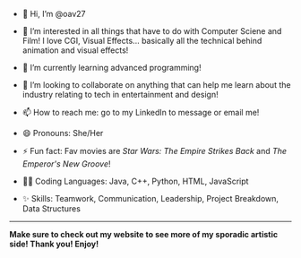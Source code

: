 - 👋 Hi, I’m @oav27
- 👀 I’m interested in all things that have to do with Computer Sciene and Film! I love CGI, Visual Effects... basically all the technical behind animation and visual effects!
- 🌱 I’m currently learning advanced programming!
- 💞️ I’m looking to collaborate on anything that can help me learn about the industry relating to tech in entertainment and design!
- 📫 How to reach me: go to my LinkedIn to message or email me!
- 😄 Pronouns: She/Her
- ⚡ Fun fact: Fav movies are *Star Wars: The Empire Strikes Back* and *The Emperor's New Groove*!

- 👩‍💻 Coding Languages: Java, C++, Python, HTML, JavaScript
- ✨ Skills: Teamwork, Communication, Leadership, Project Breakdown, Data Structures

---
**Make sure to check out my website to see more of my sporadic artistic side! Thank you! Enjoy!**

<!---
oav27/oav27 is a ✨ special ✨ repository because its `README.md` (this file) appears on your GitHub profile.
You can click the Preview link to take a look at your changes.
--->
